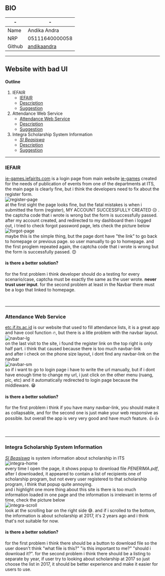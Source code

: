 ## BIO
|-|-|
------------ | -------------
Name | Andika Andra
NRP | 05111640000058
Github | [andikaandra](https://github.com/andikaandra)

---

## Website with bad UI
#### Outline
1. IEFAIR
   * [IEFAIR](http://ie-games.iefairits.com)
   * [Description](#iefair)
   * [Suggestion](#is-there-a-better-solution)
1. Attendance Web Service
   * [Attendance Web Service](http://etc.if.its.ac.id)
   * [Description](#attendance-web-service)
   * [Suggestion](#is-there-a-better-solution-1)
1. Integra Scholarship System Information
   * [*SI* *Beasiswa*](http://beasiswa.its.ac.id/data/home.php)
   * [Description](#integra-scholarship-system-information)
   * [Suggestion](#is-there-a-better-solution-2)
---

### IEFAIR 
[ie-games.iefairits.com](http://ie-games.iefairits.com) is a login page from main website [ie-games](https://www.iefairits.com/) created for the needs of publication of events from one of the departments at ITS, the main page is clearly fine, but i think the developers need to fix about the register form.
<br> ![register-page](assets/img/1549980550323.jpg) <br>
at the first sight the page looks fine, but the fatal mistakes is when i submitted the form (register), MY ACCOUNT SUCCESSFULLY CREATED :disappointed_relieved: . the captcha code that i wrote is wrong but the form is successfully passed.
<br>
after my account created, and redirected to my dashboard then i logged out, i tried to check forgot password page, lets check the picture below
<br> ![forgot-page](assets/img/1549980850738.jpg) <br>
maybe this is the simple thing, but the page dont have "the link" to go back to homepage or previous page. so user manually to go to homepage. and the first proglem repeated again, the captcha code that i wrote is wrong but the form is successfully passed. :blush:

#### is there a better solution?
for the first problem i think developer should do a testing for every scenario/case, captcha must be exactly the same as the user wrote. **never trust user input**. for the second problem at least in the Navbar there must be a logo that linked to homepage.

<br>

---

### Attendance Web Service
[etc.if.its.ac.id](http://etc.if.its.ac.id) is our website that used to fill attendance lists, it is a great app and have cool function :fire:, but there is a litle problem with the navbar layout.
<br> ![navbar-lg](assets/img/1549979884983.jpg) <br>
on the last visit to the site, i found the register link on the top right is only half part. i think that caused because there is too much navbar-link 
<br>
and after i check on the phone size layout, i dont find any navbar-link on the navbar
<br> ![navbar-sm](assets/img/1549980111138.jpg) <br>
so if i want to go to login page i have to write the url manually, but if i dont have enough time to change my url, i just click on the other menu (ruang, pic, etc) and it automatically redirected to login page because the middleware. :grin: 

#### is there a better solution?
for the first problem i think if you have many navbar-link, you should make it as collapsable, and for the second one is just make your web responsive as possible. but overall the app is very very good and have much feature. :+1: :+1:

<br>

---

### Integra Scholarship System Information
[*SI* *Beasiswa*](http://beasiswa.its.ac.id/data/home.php) is system information about scholarship in ITS
<br> ![integra-home](assets/img/1550035081410.jpg) <br>
every time I open the page, it shows popup to download file *PENERIMA.pdf*, after I downloaded, it appeared to contain a list of recipients one of scholarship program, but not every user registered to that scholarship program, i think that popup quite annoying.
<br>
and i highlight one more thing about this site is there is too much information loaded in one page and the information is irrelevant in terms of time, check the picture below
<br> ![integra-scroll](assets/img/1550035310115.jpg) <br>
look at the scrolling bar on the right side :sweat_smile:. and if i scrolled to the bottom, the information is about scholarship at 2017, it's 2 years ago and i think that's not suitable for now.

#### is there a better solution?
for the first problem i think there should be a button to download file so the user doesn't think "what file is this?" "is this important to me?" "should i download it?". for the second problem i think there should be a listing to separate by year, if user try to looking about scholarship at 2017 so just choose the list in 2017, it should be better experience and make it easier for users to use.


